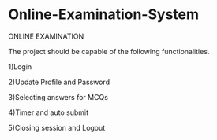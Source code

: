# Online-Examination-System

ONLINE EXAMINATION

The project should be capable of the following functionalities.

1)Login

2)Update Profile and Password

3)Selecting answers for MCQs

4)Timer and auto submit

5)Closing session and Logout
